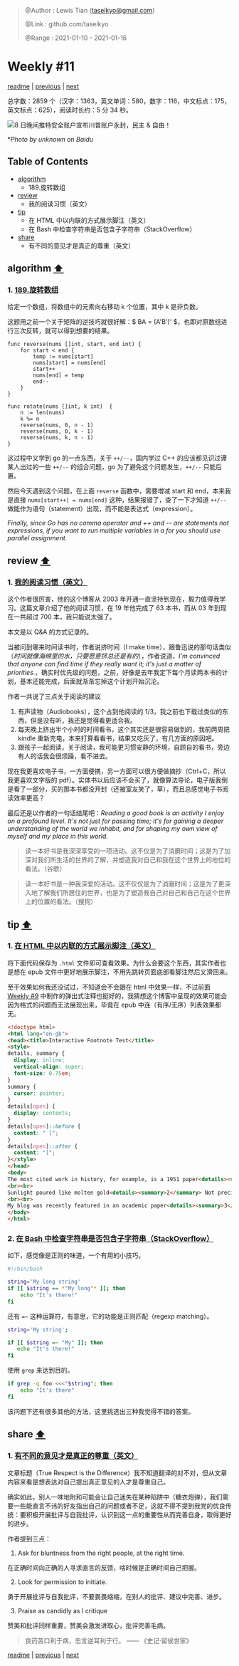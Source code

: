 > @Author  : Lewis Tian (taseikyo@gmail.com)
>
> @Link    : github.com/taseikyo
>
> @Range   : 2021-01-10 - 2021-01-16

# Weekly #11

[readme](../README.md) | [previous](202101W1.md) | [next](202101W3.md)

总字数：2859 个（汉字：1363，英文单词：580，数字：116，中文标点：175，英文标点：625），阅读时长约：5 分 34 秒。

![](../images/2021/01/trump.jpg "8 日晚间推特安全账户宣布川普账户永封，民主 & 自由！")

\**Photo by unknown on Baidu*

## Table of Contents

- [algorithm](#algorithm-)
	- 189.旋转数组
- [review](#review-)
	- 我的阅读习惯（英文）
- [tip](#tip-)
	- 在 HTML 中以内联的方式展示脚注（英文）
	- 在 Bash 中检查字符串是否包含子字符串（StackOverflow）
- [share](#share-)
	- 有不同的意见才是真正的尊重（英文）

## algorithm [⬆](#weekly-11)

### 1. [189.旋转数组](https://leetcode-cn.com/problems/rotate-array/)

给定一个数组，将数组中的元素向右移动 k 个位置，其中 k 是非负数。

这题用之前一个关于矩阵的逆技巧就很好解：$ BA = (A'B')' $，也即对原数组进行三次反转，就可以得到想要的结果。

```Golang
func reverse(nums []int, start, end int) {
	for start < end {
		temp := nums[start]
		nums[start] = nums[end]
		start++
		nums[end] = temp
		end--
	}
}

func rotate(nums []int, k int)  {
	n := len(nums)
	k %= n
	reverse(nums, 0, n - 1)
	reverse(nums, 0, k - 1)
	reverse(nums, k, n - 1)
}
```

这过程中又学到 go 的一点东西，关于 `++/--`，国内学过 C++ 的应该都见识过谭某人出过的一些 `++/--` 的组合问题，go 为了避免这个问题发生，`++/--` 只能后置。

然后今天遇到这个问题，在上面 `reverse` 函数中，需要增减 start 和 end，本来我是直接 `nums[start++] = nums[end]` 这种，结果报错了，查了一下才知道 `++/--` 做能作为语句（statement）出现，而不能是表达式（expression）。

*Finally, since Go has no comma operator and ++ and -- are statements not expressions, if you want to run multiple variables in a for you should use parallel assignment.*

## review [⬆](#weekly-11)

### 1. [我的阅读习惯（英文）](https://eli.thegreenplace.net/2020/my-reading-habits/)

这个作者很厉害，他的这个博客从 2003 年开通一直坚持到现在，毅力值得我学习。这篇文章介绍了他的阅读习惯，在 19 年他完成了 63 本书，而从 03 年到现在一共超过 700 本，我只能说太强了。

本文是以 Q&A 的方式记录的。

当被问到哪来时间读书时，作者说挤时间（I make time），跟鲁迅说的那句话类似（*时间就像海绵里的水，只要愿意挤总还是有的*），作者说道，*I'm convinced that anyone can find time if they really want it; it's just a matter of priorities.*，确实时优先级的问题，之前，好像是去年我定下每个月读两本书的计划，基本还能完成，后面就渐渐忘掉这个计划开始沉沦。

作者一共说了三点关于阅读的建议

1. 有声读物（Audiobooks），这个占到他阅读的 1/3，我之前也下载过类似的东西，但是没有听，我还是觉得看更适合我。
2. 每天晚上挤出半个小时的时间看书，这个其实还是很容易做到的，我前两周把 kindle 重新充电，本来打算看看书，结果又吃灰了，有几方面的原因吧。
3. 跟孩子一起阅读，关于阅读，我可能更习惯安静的环境，自顾自的看书，旁边有人的话我会很烦躁，看不进去。

现在我更喜欢电子书，一方面便携，另一方面可以很方便做摘抄（Ctrl+C，所以我更喜欢文字版的 pdf）。实体书以后应该不会买了，就像算法导论，电子版我倒是看了一部分，买的那本书都没开封（还被室友笑了，草），而且总感觉电子书阅读效率更高？

最后还是以作者的一句话结尾吧：*Reading a good book is an activity I enjoy on a profound level. It's not just for passing time; it's for gaining a deeper understanding of the world we inhabit, and for shaping my own view of myself and my place in this world.*

> 读一本好书是我深深享受的一项活动。这不仅是为了消磨时间；这是为了加深对我们所生活的世界的了解，并塑造我对自己和我在这个世界上的地位的看法。（谷歌）

> 读一本好书是一种我深爱的活动。这不仅仅是为了消磨时间；这是为了更深入地了解我们所居住的世界，也是为了塑造我自己对自己和自己在这个世界上的位置的看法。（搜狗）

## tip [⬆](#weekly-11)

### 1. [在 HTML 中以内联的方式展示脚注（英文）](https://shkspr.mobi/blog/2020/12/a-terrible-way-to-do-footnotes-in-html/)

将下面代码保存为 `.html` 文件即可查看效果。为什么会要这个东西，其实作者也是想在 epub 文件中更好地展示脚注，不用先跳转页面底部看脚注然后又滑回来。

至于效果如何我还没试过，不知道会不会跟在 html 中效果一样，不过前面 [Weekly #9](202012W5.md#tip-) 中制作的弹出式注释也挺好的，我猜想这个博客中呈现的效果可能会因为格式的问题而无法展现出来，毕竟在 epub 中连（有序/无序）列表效果都无。

```HTML
<!doctype html>
<html lang="en-gb">
<head><title>Interactive Footnote Test</title>
<style>
details, summary {
  display: inline;
  vertical-align: super;
  font-size: 0.75em;
}
summary {
  cursor: pointer;
}
details[open] {
  display: contents;
}
details[open]::before {
  content: " [";
}
details[open]::after {
  content: "]";
}</style>
</head>
<body>
The most cited work in history, for example, is a 1951 paper<details><summary>1</summary> Lowry, O. H., Rosebrough, N. J., Farr, A. L. & Randall, R. J. J. Biol. Chem. 193, 265–275 (1951).</details> describing an assay to determine the amount of protein in a solution.
<br><br>
Sunlight poured like molten gold<details><summary>2</summary> Not precisely, of course. Trees didn’t burst into flame, people didn’t suddenly become very rich and extremely dead, and the seas didn’t flash into steam. A better simile, in fact, would be ‘not like molten gold.’</details> across the sleeping landscape.
<br><br>
My blog was recently featured in an academic paper<details><summary>3</summary><span itemscope itemtype="http://schema.org/ScholarlyArticle"><span itemprop="citation"><span itemprop="author" itemscope itemtype="http://schema.org/Person"><span itemprop="name"><span itemprop="familyName">Eishita</span><span>, </span><span itemprop="givenName">Farjana Z.</span></span></span><span> & </span><span itemprop="author" itemscope itemtype="http://schema.org/Person"><span itemprop="name"><span itemprop="familyName">Stanley</span><span>, </span><span itemprop="givenName">Kevin G.</span></span></span><span> & </span><span itemprop="author" itemscope itemtype="http://schema.org/Person"><span itemprop="name"><span itemprop="familyName">Esquivel</span><span>, </span><span itemprop="givenName">Alain</span></span></span> <q><cite itemprop="headline">Quantifying the differential impact of sensor noise in augmented reality gaming input</cite></q> <span>(</span><time itemprop="datePublished" datetime="2015">2015</time><span>)</span> <span itemprop="publisher" itemscope itemtype="http://schema.org/Organization"><span itemprop="name">Institute of Electrical and Electronics Engineers (IEEE)</span></span><span>.</span> DOI: <a itemprop="url" href="https://doi.org/10.1109/gem.2015.7377202">https://doi.org/10.1109/gem.2015.7377202</a></span></span></details> which pleased me greatly.
</body>
</html>
```

### 2. [在 Bash 中检查字符串是否包含子字符串（StackOverflow）](https://stackoverflow.com/questions/229551/how-to-check-if-a-string-contains-a-substring-in-bash)

如下，感觉像是正则的味道，一个有用的小技巧。

```Bash
#!/bin/bash

string='My long string'
if [[ $string == *"My long"* ]]; then
	echo "It's there!"
fi
```

还有 `=~` 这种运算符，有意思，它的功能是正则匹配（regexp matching）。

```Bash
string='My string';

if [[ $string =~ "My" ]]; then
   echo "It's there!"
fi
```

使用 `grep` 来达到目的。

```Bash
if grep -q foo <<<"$string"; then
    echo "It's there"
fi
```

该问题下还有很多其他的方法，这里挑选出三种我觉得不错的答案。

## share [⬆](#weekly-11)

### 1. [有不同的意见才是真正的尊重（英文）](https://brianlovin.com/overthought/true-respect-is-the-difference)

文章标题（True Respect is the Difference）我不知道翻译的对不对，但从文章内容来看是想表达对自己提出真正意见的人才是尊重自己。

确实如此，别人一味地附和可能会让自己迷失在某种陷阱中（糖衣炮弹），我们需要一些能直言不讳的好友指出自己的问题或者不足，这就不得不提到我党的优良传统：要积极开展批评与自我批评，认识到这一点的重要性从而完善自身，取得更好的进步。

作者提到三点：

1. Ask for bluntness from the right people, at the right time.

在正确时间向正确的人寻求直言的反馈，啥时候是正确时间自己把握。

2. Look for permission to initiate.

勇于开展批评与自我批评，不要畏畏缩缩，在别人的批评、建议中完善、进步。

3. Praise as candidly as I critique

赞美和批评同样重要，赞美会激发进取心，批评完善毛病。

> 良药苦口利于病，忠言逆耳利于行。 —— 《史记·留侯世家》

[readme](../README.md) | [previous](202101W1.md) | [next](202101W3.md)
